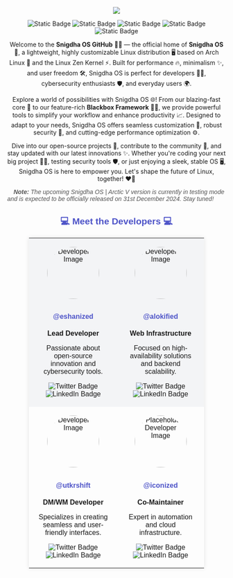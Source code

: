 <!-- Header Section -->
<p align="center">
  <img align="center" src="https://github.com/user-attachments/assets/039e4a5c-a1ce-42f1-924c-4ea612b28ead">
</p>
<div align="center">
  <img alt="Static Badge" src="https://img.shields.io/badge/snigdha_os-based_on_archlinux-754ffe?style=for-the-badge&logo=archlinux&logoColor=92fe9d">
  <img alt="Static Badge" src="https://img.shields.io/badge/%40snigdhaos.org-on_bluesky-754ffe?style=for-the-badge&logo=bluesky&logoColor=92fe9d">
  <img alt="Static Badge" src="https://img.shields.io/badge/license-mit-754ffe?style=for-the-badge&logo=book&logoColor=92fe9d">
  <img alt="Static Badge" src="https://img.shields.io/badge/sponsored_by-tonmoy_infrastructure--%241000-%23754ffe?style=for-the-badge&logo=google%20pay&labelColor=%2328282b&color=%23754ffe">
  <img alt="Static Badge" src="https://img.shields.io/badge/sponsored_by-ixh_international_co.--%24962-%23754ffe?style=for-the-badge&logo=payoneer&labelColor=%2328282b&color=%23754ffe">
</div>

<p align="center">
  Welcome to the <strong>Snigdha OS GitHub</strong> 🚀🐧 — the official home of <strong>Snigdha OS</strong> 🌟, a lightweight, highly customizable Linux distribution 🖥️ based on Arch Linux 🎯 and the Linux Zen Kernel ⚡. Built for performance 🔥, minimalism ✨, and user freedom 🛠️, Snigdha OS is perfect for developers 👩‍💻, cybersecurity enthusiasts 🛡️, and everyday users 🌍.  
</p>
<p align="center">
  Explore a world of possibilities with Snigdha OS 🌐! From our blazing-fast core 💨 to our feature-rich <strong>Blackbox Framework</strong> 🕵️‍♂️, we provide powerful tools to simplify your workflow and enhance productivity 📈. Designed to adapt to your needs, Snigdha OS offers seamless customization 🎨, robust security 🔐, and cutting-edge performance optimization ⚙️.  
</p>
<p align="center">
  Dive into our open-source projects 📂, contribute to the community 🤝, and stay updated with our latest innovations ✨. Whether you're coding your next big project 👩‍💻, testing security tools 🛡️, or just enjoying a sleek, stable OS 🖥️, Snigdha OS is here to empower you. Let's shape the future of Linux, together! ❤️‍🔥  
</p>

<p align="left" style="font-family: 'Droid Sans', sans-serif; font-style: italic; color: #555;">📝 <strong>Note:</strong> The upcoming Snigdha OS | Arctic V version is currently in testing mode and is expected to be officially released on 31st December 2024. Stay tuned! 🚀</p>

<!-- Developer Section -->
<h2 align="center" style="font-family: 'Droid Sans', sans-serif; color: #4e54c8;">💻 Meet the Developers 💻</h2>

<table align="center" style="font-family: 'Droid Sans', sans-serif; border-collapse: collapse; width: 80%; margin: auto; box-shadow: 0 0 10px rgba(0, 0, 0, 0.1);">
  <tr style="background-color: #f3f4f6;">
    <td align="center" style="padding: 20px; border: 0px transparent #ddd;">
      <img src="https://avatars.githubusercontent.com/u/148610067?v=4" alt="Developer 1 Image" width="120" height="120" style="border-radius: 50%; margin-bottom: 10px;">
      <h4><a href="https://github.com/eshanized" target="_blank" style="color: #4e54c8; text-decoration: none;">@eshanized</a></h4>
      <strong>Lead Developer</strong>
      <p>Passionate about open-source innovation and cybersecurity tools.</p>
      <img src="https://img.shields.io/badge/Twitter-%2328282b?style=for-the-badge&logo=x&logoColor=white" alt="Twitter Badge">
      <img src="https://img.shields.io/badge/LinkedIn-%2328282b?style=for-the-badge&logo=linkedin&logoColor=white" alt="LinkedIn Badge">
    </td>
    <td align="center" style="padding: 20px; border: 0px transparent #ddd;">
      <img src="https://avatars.githubusercontent.com/u/112468319?v=4" alt="Developer 2 Image" width="120" height="120" style="border-radius: 50%; margin-bottom: 10px;">
      <h4><a href="https://github.com/alokified" target="_blank" style="color: #4e54c8; text-decoration: none;">@alokified</a></h4>
      <strong>Web Infrastructure</strong>
      <p>Focused on high-availability solutions and backend scalability.</p>
      <img src="https://img.shields.io/badge/Twitter-%2328282b?style=for-the-badge&logo=x&logoColor=white" alt="Twitter Badge">
      <img src="https://img.shields.io/badge/LinkedIn-%2328282b?style=for-the-badge&logo=linkedin&logoColor=white" alt="LinkedIn Badge">
    </td>
  </tr>
  <tr>
    <td align="center" style="padding: 20px; border: 0px transparent #ddd;">
      <img src="https://avatars.githubusercontent.com/u/120082490?v=4" alt="Developer 3 Image" width="120" height="120" style="border-radius: 50%; margin-bottom: 10px;">
      <h4><a href="https://github.com/utkrshift" target="_blank" style="color: #4e54c8; text-decoration: none;">@utkrshift</a></h4>
      <strong>DM/WM Developer</strong>
      <p>Specializes in creating seamless and user-friendly interfaces.</p>
      <img src="https://img.shields.io/badge/Twitter-%2328282b?style=for-the-badge&logo=x&logoColor=white" alt="Twitter Badge">
      <img src="https://img.shields.io/badge/LinkedIn-%2328282b?style=for-the-badge&logo=linkedin&logoColor=white" alt="LinkedIn Badge">
    </td>
    <td align="center" style="padding: 20px; border: 0px transparent #ddd;">
      <img src="https://avatars.githubusercontent.com/u/157954129?v=4/120" alt="Placeholder Developer Image" width="120" height="120" style="border-radius: 50%; margin-bottom: 10px;">
      <h4><a href="https://github.com/iconized" target="_blank" style="color: #4e54c8; text-decoration: none;">@iconized</a></h4>
      <strong>Co-Maintainer</strong>
      <p>Expert in automation and cloud infrastructure.</p>
      <img src="https://img.shields.io/badge/Twitter-%2328282b?style=for-the-badge&logo=x&logoColor=white" alt="Twitter Badge">
      <img src="https://img.shields.io/badge/LinkedIn-%2328282b?style=for-the-badge&logo=linkedin&logoColor=white" alt="LinkedIn Badge">
    </td>
  </tr>
</table>
